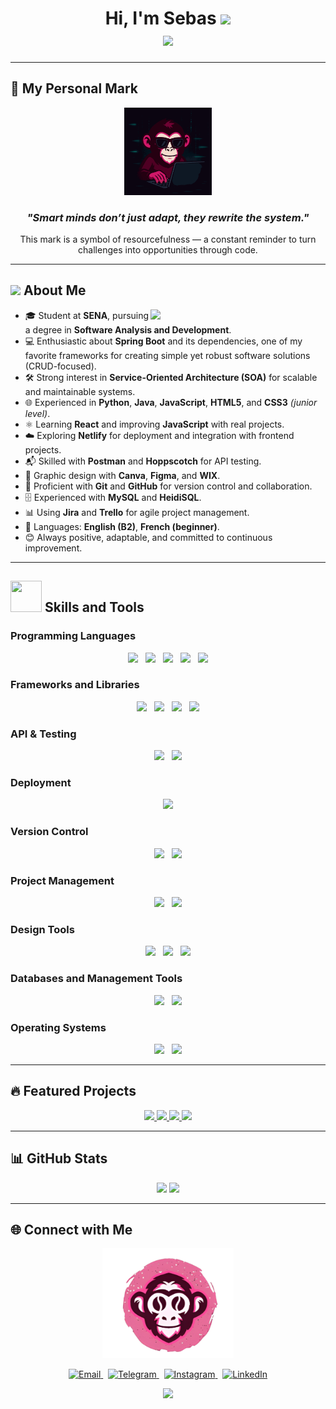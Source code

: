 <h1 align="center">
  Hi, I'm Sebas <img src="https://media.giphy.com/media/hvRJCLFzcasrR4ia7z/giphy.gif" width="35">
  <br>
    <img src="https://readme-typing-svg.herokuapp.com?font=Time+New+Roman&color=%2336BCF7&size=25&center=true&vCenter=true&width=600&height=100&lines=Junior+Software+Developer;Student+at+SENA;Passionate+about+Learning+and+Improving;Skilled+in+Python,+Java,+JavaScript;Designer+with+Canva,+Figma+and+WIX;Always+Positive+and+Eager+to+Learn">
</h1>

---

## 🐒 My Personal Mark
<p align="center">
  <img src="https://github.com/Sebas18Rodriguez18/Sebas18Rodriguez18/blob/main/mono_dedos_realismo.gif" width="140px" />
</p>

<h3 align="center">
  <i>"Smart minds don’t just adapt, they rewrite the system."</i>
</h3>

<p align="center">
  This mark is a symbol of resourcefulness — a constant reminder to turn challenges into opportunities through code.
</p>

---

## <picture><img src="https://github.com/7oSkaaa/7oSkaaa/blob/main/Images/about_me.gif?raw=true" width="50px"></picture> About Me
<picture>
  <img align="right" src="https://media.giphy.com/media/qgQUggAC3Pfv687qPC/giphy.gif" width="280px">
</picture>

- 🎓 Student at **SENA**, pursuing a degree in **Software Analysis and Development**.
- 💻 Enthusiastic about **Spring Boot** and its dependencies, one of my favorite frameworks for creating simple yet robust software solutions (CRUD-focused).
- 🛠 Strong interest in **Service-Oriented Architecture (SOA)** for scalable and maintainable systems.
- 🌐 Experienced in **Python**, **Java**, **JavaScript**, **HTML5**, and **CSS3** *(junior level)*.
- ⚛️ Learning **React** and improving **JavaScript** with real projects.
- ☁️ Exploring **Netlify** for deployment and integration with frontend projects.
- 📬 Skilled with **Postman** and **Hoppscotch** for API testing.
- 🎨 Graphic design with **Canva**, **Figma**, and **WIX**.
- 📂 Proficient with **Git** and **GitHub** for version control and collaboration.
- 🗄 Experienced with **MySQL** and **HeidiSQL**.
- 📊 Using **Jira** and **Trello** for agile project management.
- 🌱 Languages: **English (B2)**, **French (beginner)**.
- 😊 Always positive, adaptable, and committed to continuous improvement.

---

## <img src="https://media2.giphy.com/media/QssGEmpkyEOhBCb7e1/giphy.gif?cid=ecf05e47a0n3gi1bfqntqmob8g9aid1oyj2wr3ds3mg700bl&rid=giphy.gif" width="50px" height="50px"> Skills and Tools

### Programming Languages
<p align="center"> 
  <img src="https://img.shields.io/badge/Python-3776AB?style=for-the-badge&logo=python&logoColor=white" height="25">
  &nbsp;
  <img src="https://img.shields.io/badge/Java-ED8B00?style=for-the-badge&logo=java&logoColor=white" height="25">
  &nbsp;
  <img src="https://img.shields.io/badge/JavaScript-%23F7DF1E.svg?style=for-the-badge&logo=javascript&logoColor=black" height="25">
  &nbsp;
  <img src="https://img.shields.io/badge/HTML5-E34F26?style=for-the-badge&logo=html5&logoColor=white" height="25">
  &nbsp;
  <img src="https://img.shields.io/badge/CSS3-1572B6?style=for-the-badge&logo=css3&logoColor=white" height="25">
</p>

### Frameworks and Libraries
<p align="center">
  <img src="https://img.shields.io/badge/React-20232A?style=for-the-badge&logo=react&logoColor=61DAFB" height="25">
  &nbsp;
  <img src="https://img.shields.io/badge/Spring_Boot-6DB33F?style=for-the-badge&logo=springboot&logoColor=white" height="25">
  &nbsp;
  <img src="https://img.shields.io/badge/Bootstrap-7952B3?style=for-the-badge&logo=bootstrap&logoColor=white" height="25">
  &nbsp;
  <img src="https://img.shields.io/badge/Laravel-FF2D20?style=for-the-badge&logo=laravel&logoColor=white" height="25">
</p>

### API & Testing
<p align="center">
  <img src="https://img.shields.io/badge/Postman-FF6C37?style=for-the-badge&logo=postman&logoColor=white" height="25">
  &nbsp;
  <img src="https://img.shields.io/badge/Hoppscotch-00C58E?style=for-the-badge&logo=hoppscotch&logoColor=white" height="25">
</p>

### Deployment
<p align="center">
  <img src="https://img.shields.io/badge/Netlify-00C7B7?style=for-the-badge&logo=netlify&logoColor=white" height="25">
</p>

### Version Control
<p align="center">
  <img src="https://img.shields.io/badge/Git-F05032?style=for-the-badge&logo=git&logoColor=white" height="25">
  &nbsp;
  <img src="https://img.shields.io/badge/GitHub-181717?style=for-the-badge&logo=github&logoColor=white" height="25">
</p>

### Project Management
<p align="center">
  <img src="https://img.shields.io/badge/Jira-0052CC?style=for-the-badge&logo=jira&logoColor=white" height="25">
  &nbsp;
  <img src="https://img.shields.io/badge/Trello-0052CC?style=for-the-badge&logo=trello&logoColor=white" height="25">
</p>

### Design Tools
<p align="center">
  <img src="https://img.shields.io/badge/Canva-%2300C4CC.svg?style=for-the-badge&logo=canva&logoColor=white" height="25">
  &nbsp;
  <img src="https://img.shields.io/badge/Figma-%23F24E1E.svg?style=for-the-badge&logo=figma&logoColor=white" height="25">
  &nbsp;
  <img src="https://img.shields.io/badge/WIX-0C6EFC?style=for-the-badge&logo=wix&logoColor=white" height="25">
</p>

### Databases and Management Tools
<p align="center">
  <img src="https://img.shields.io/badge/MySQL-00000F?style=for-the-badge&logo=mysql&logoColor=white" height="25">
  &nbsp;
  <img src="https://img.shields.io/badge/HeidiSQL-328AC3?style=for-the-badge&logo=mysql&logoColor=white" height="25">
</p>

### Operating Systems
<p align="center">
  <img src="https://img.shields.io/badge/Windows-0078D6?style=for-the-badge&logo=windows&logoColor=white" height="25">
  &nbsp;
  <img src="https://img.shields.io/badge/Kali_Linux-557C94?style=for-the-badge&logo=kalilinux&logoColor=white" height="25">
</p>

---

## 🔥 Featured Projects
<p align="center">
  <a href="https://github.com/Sebas18Rodriguez18/ArkoSystem">
    <img src="https://github-readme-stats.vercel.app/api/pin/?username=Sebas18Rodriguez18&repo=ArkoSystem&theme=radical" />
  </a>
  <a href="https://github.com/Sebas18Rodriguez18/Just-Guide">
    <img src="https://github-readme-stats.vercel.app/api/pin/?username=Sebas18Rodriguez18&repo=Just-Guide&theme=radical" />
  </a>
  <a href="https://github.com/Sebas18Rodriguez18/PERSA/tree/dev">
    <img src="https://github-readme-stats.vercel.app/api/pin/?username=Sebas18Rodriguez18&repo=PERSA&theme=radical" />
  </a>
  <a href="https://github.com/anfeles85/persa-sena/tree/dev">
    <img src="https://github-readme-stats.vercel.app/api/pin/?username=anfeles85&repo=persa-sena&theme=radical" />
  </a>
</p>

---

## 📊 GitHub Stats
<p align="center">
  <img src="https://github-readme-stats.vercel.app/api?username=Sebas18Rodriguez18&show_icons=true&theme=radical" />
  <img src="https://github-readme-streak-stats.herokuapp.com/?user=Sebas18Rodriguez18&theme=radical" />
</p>

---

## 🌐 Connect with Me
<p align="center">
 <img src="https://github.com/Sebas18Rodriguez18/Sebas18Rodriguez18/blob/main/logo-page.png" width="210">
<p align="center">
  <a href="mailto:sr1290853@gmail.com" target="_blank">
    <img src="https://img.shields.io/badge/Email-D14836?style=for-the-badge&logo=gmail&logoColor=white" alt="Email">
  </a>
  &nbsp;
  <a href="https://t.me/SebasDevCruz26" target="_blank">
    <img src="https://img.shields.io/badge/Telegram-26A5E4?style=for-the-badge&logo=telegram&logoColor=white" alt="Telegram">
  </a>
  &nbsp;
  <a href="https://www.instagram.com/srcj_26/" target="_blank">
    <img src="https://img.shields.io/badge/Instagram-E4405F?style=for-the-badge&logo=instagram&logoColor=white" alt="Instagram">
  </a>
  &nbsp;
  <a href="https://www.linkedin.com/in/sebastian-cruz-43b733343/" target="_blank">
    <img src="https://img.shields.io/badge/LinkedIn-0A66C2?style=for-the-badge&logo=linkedin&logoColor=white" alt="LinkedIn">
  </a>
</p>

<p align="center">
  <img src="https://media.giphy.com/media/jpVnC65DmYeyRL4LHS/giphy.gif" width="300">
</p>